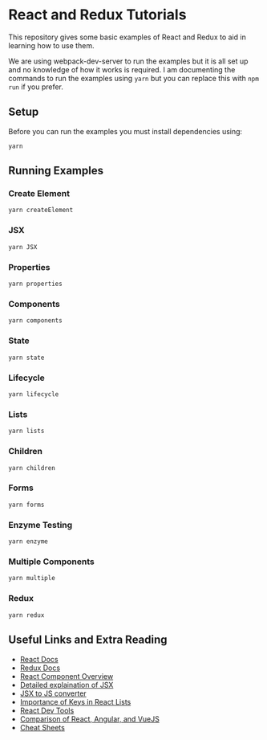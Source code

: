 # React and Redux Tutorials

This repository gives some basic examples of React and Redux to aid in learning how to use them.

We are using webpack-dev-server to run the examples but it is all set up and no knowledge of how it works is required.  I am documenting the commands to run the examples using `yarn` but you can replace this with `npm run` if you prefer.

## Setup

Before you can run the examples you must install dependencies using:

```
yarn
```

## Running Examples

### Create Element

```
yarn createElement
``` 
### JSX

```
yarn JSX
``` 
### Properties

```
yarn properties
``` 
### Components

```
yarn components
``` 
### State

```
yarn state
``` 
### Lifecycle

```
yarn lifecycle
``` 
### Lists

```
yarn lists
``` 
### Children

```
yarn children
``` 
### Forms

```
yarn forms
``` 
### Enzyme Testing

```
yarn enzyme
``` 
### Multiple Components

```
yarn multiple
``` 
### Redux

```
yarn redux
``` 

## Useful Links and Extra Reading

* [React Docs](https://reactjs.org/docs/hello-world.html)
* [Redux Docs](https://redux.js.org/introduction)
* [React Component Overview](https://reactjs.org/docs/react-component.html)
* [Detailed explaination of JSX](https://reactjs.org/docs/introducing-jsx.html)
* [JSX to JS converter](https://babeljs.io/repl/?presets=react)
* [Importance of Keys in React Lists](https://reactjs.org/docs/reconciliation.html#recursing-on-children)
* [React Dev Tools](https://chrome.google.com/webstore/detail/react-developer-tools/fmkadmapgofadopljbjfkapdkoienihi?hl=en)
* [Comparison of React, Angular, and VueJS](https://medium.com/unicorn-supplies/angular-vs-react-vs-vue-a-2017-comparison-c5c52d620176)
* [Cheat Sheets](http://www.developer-cheatsheets.com/)

